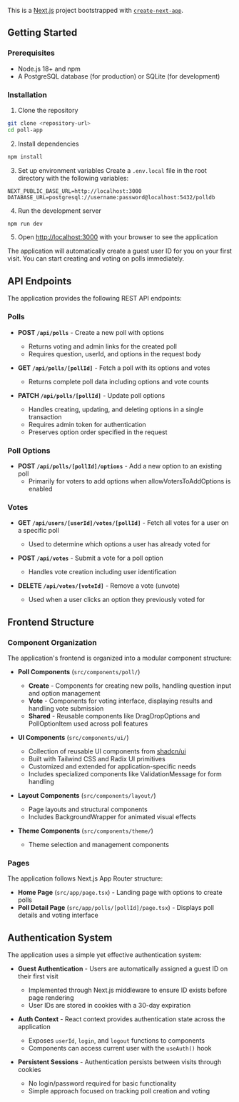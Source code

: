 This is a [Next.js](https://nextjs.org) project bootstrapped with [`create-next-app`](https://nextjs.org/docs/app/api-reference/cli/create-next-app).

## Getting Started

### Prerequisites

- Node.js 18+ and npm
- A PostgreSQL database (for production) or SQLite (for development)

### Installation

1. Clone the repository

```bash
git clone <repository-url>
cd poll-app
```

2. Install dependencies

```bash
npm install
```

3. Set up environment variables
   Create a `.env.local` file in the root directory with the following variables:

```
NEXT_PUBLIC_BASE_URL=http://localhost:3000
DATABASE_URL=postgresql://username:password@localhost:5432/polldb
```

4. Run the development server

```bash
npm run dev
```

5. Open [http://localhost:3000](http://localhost:3000) with your browser to see the application

The application will automatically create a guest user ID for you on your first visit. You can start creating and voting on polls immediately.

## API Endpoints

The application provides the following REST API endpoints:

### Polls

- **POST `/api/polls`** - Create a new poll with options

  - Returns voting and admin links for the created poll
  - Requires question, userId, and options in the request body

- **GET `/api/polls/[pollId]`** - Fetch a poll with its options and votes

  - Returns complete poll data including options and vote counts

- **PATCH `/api/polls/[pollId]`** - Update poll options
  - Handles creating, updating, and deleting options in a single transaction
  - Requires admin token for authentication
  - Preserves option order specified in the request

### Poll Options

- **POST `/api/polls/[pollId]/options`** - Add a new option to an existing poll
  - Primarily for voters to add options when allowVotersToAddOptions is enabled

### Votes

- **GET `/api/users/[userId]/votes/[pollId]`** - Fetch all votes for a user on a specific poll

  - Used to determine which options a user has already voted for

- **POST `/api/votes`** - Submit a vote for a poll option

  - Handles vote creation including user identification

- **DELETE `/api/votes/[voteId]`** - Remove a vote (unvote)
  - Used when a user clicks an option they previously voted for

## Frontend Structure

### Component Organization

The application's frontend is organized into a modular component structure:

- **Poll Components** (`src/components/poll/`)

  - **Create** - Components for creating new polls, handling question input and option management
  - **Vote** - Components for voting interface, displaying results and handling vote submission
  - **Shared** - Reusable components like DragDropOptions and PollOptionItem used across poll features

- **UI Components** (`src/components/ui/`)

  - Collection of reusable UI components from [shadcn/ui](https://ui.shadcn.com/)
  - Built with Tailwind CSS and Radix UI primitives
  - Customized and extended for application-specific needs
  - Includes specialized components like ValidationMessage for form handling

- **Layout Components** (`src/components/layout/`)

  - Page layouts and structural components
  - Includes BackgroundWrapper for animated visual effects

- **Theme Components** (`src/components/theme/`)
  - Theme selection and management components

### Pages

The application follows Next.js App Router structure:

- **Home Page** (`src/app/page.tsx`) - Landing page with options to create polls
- **Poll Detail Page** (`src/app/polls/[pollId]/page.tsx`) - Displays poll details and voting interface

## Authentication System

The application uses a simple yet effective authentication system:

- **Guest Authentication** - Users are automatically assigned a guest ID on their first visit

  - Implemented through Next.js middleware to ensure ID exists before page rendering
  - User IDs are stored in cookies with a 30-day expiration

- **Auth Context** - React context provides authentication state across the application

  - Exposes `userId`, `login`, and `logout` functions to components
  - Components can access current user with the `useAuth()` hook

- **Persistent Sessions** - Authentication persists between visits through cookies
  - No login/password required for basic functionality
  - Simple approach focused on tracking poll creation and voting
